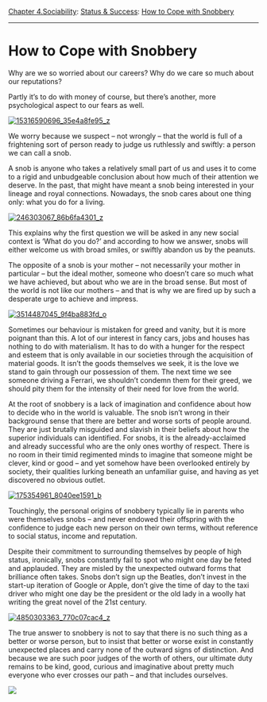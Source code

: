 [Chapter 4.Sociability](https://www.theschooloflife.com/thebookoflife/category/sociability/): [Status & Success](https://www.theschooloflife.com/thebookoflife/category/work/status-and-success/): [How to Cope with Snobbery](https://www.theschooloflife.com/thebookoflife/how-to-cope-with-snobbery/)

* * *

# How to Cope with Snobbery

Why are we so worried about our careers? Why do we care so much about our reputations?

Partly it’s to do with money of course, but there’s another, more psychological aspect to our fears as well.

[![15316590696_35e4a8fe95_z](https://www.theschooloflife.com/thebookoflife/wp-content/uploads/2016/08/15316590696_35e4a8fe95_z.jpg)](http://www.thebookoflife.org/wp-content/uploads/2016/08/15316590696_35e4a8fe95_z.jpg)

We worry because we suspect – not wrongly – that the world is full of a frightening sort of person ready to judge us ruthlessly and swiftly: a person we can call a snob.

A snob is anyone who takes a relatively small part of us and uses it to come to a rigid and unbudgeable conclusion about how much of their attention we deserve. In the past, that might have meant a snob being interested in your lineage and royal connections. Nowadays, the snob cares about one thing only: what you do for a living.

[![246303067_86b6fa4301_z](https://www.theschooloflife.com/thebookoflife/wp-content/uploads/2016/08/246303067_86b6fa4301_z.jpg)](http://www.thebookoflife.org/wp-content/uploads/2016/08/246303067_86b6fa4301_z.jpg)

This explains why the first question we will be asked in any new social context is ‘What do you do?’ and according to how we answer, snobs will either welcome us with broad smiles, or swiftly abandon us by the peanuts.

The opposite of a snob is your mother – not necessarily your mother in particular – but the ideal mother, someone who doesn’t care so much what we have achieved, but about who we are in the broad sense. But most of the world is not like our mothers – and that is why we are fired up by such a desperate urge to achieve and impress.

[![3514487045_9f4ba883fd_o](https://www.theschooloflife.com/thebookoflife/wp-content/uploads/2016/08/3514487045_9f4ba883fd_o.jpg)](http://www.thebookoflife.org/wp-content/uploads/2016/08/3514487045_9f4ba883fd_o.jpg)

Sometimes our behaviour is mistaken for greed and vanity, but it is more poignant than this. A lot of our interest in fancy cars, jobs and houses has nothing to do with materialism. It has to do with a hunger for the respect and esteem that is only available in our societies through the acquisition of material goods. It isn’t the goods themselves we seek, it is the love we stand to gain through our possession of them. The next time we see someone driving a Ferrari, we shouldn’t condemn them for their greed, we should pity them for the intensity of their need for love from the world.

At the root of snobbery is a lack of imagination and confidence about how to decide who in the world is valuable. The snob isn’t wrong in their background sense that there are better and worse sorts of people around. They are just brutally misguided and slavish in their beliefs about how the superior individuals can identified. For snobs, it is the already-acclaimed and already successful who are the only ones worthy of respect. There is no room in their timid regimented minds to imagine that someone might be clever, kind or good – and yet somehow have been overlooked entirely by society, their qualities lurking beneath an unfamiliar guise, and having as yet discovered no obvious outlet.

[![175354961_8040ee1591_b](https://www.theschooloflife.com/thebookoflife/wp-content/uploads/2016/08/175354961_8040ee1591_b.jpg)](http://www.thebookoflife.org/wp-content/uploads/2016/08/175354961_8040ee1591_b.jpg)

Touchingly, the personal origins of snobbery typically lie in parents who were themselves snobs – and never endowed their offspring with the confidence to judge each new person on their own terms, without reference to social status, income and reputation.

Despite their commitment to surrounding themselves by people of high status, ironically, snobs constantly fail to spot who might one day be feted and applauded. They are misled by the unexpected outward forms that brilliance often takes. Snobs don’t sign up the Beatles, don’t invest in the start-up iteration of Google or Apple, don’t give the time of day to the taxi driver who might one day be the president or the old lady in a woolly hat writing the great novel of the 21st century.

[![4850303363_770c07cac4_z](https://www.theschooloflife.com/thebookoflife/wp-content/uploads/2016/08/4850303363_770c07cac4_z.jpg)](http://www.thebookoflife.org/wp-content/uploads/2016/08/4850303363_770c07cac4_z.jpg)

The true answer to snobbery is not to say that there is no such thing as a better or worse person, but to insist that better or worse exist in constantly unexpected places and carry none of the outward signs of distinction. And because we are such poor judges of the worth of others, our ultimate duty remains to be kind, good, curious and imaginative about pretty much everyone who ever crosses our path – and that includes ourselves.

[![](https://img.youtube.com/vi/gaii2uvHkpI/0.jpg)](https://www.youtube.com/embed/gaii2uvHkpI '')
